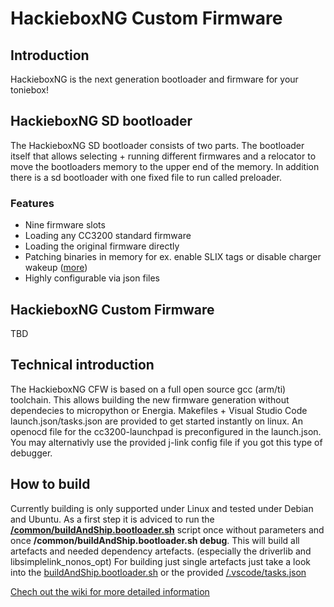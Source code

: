 # HackieboxNG Custom Firmware

## Introduction
HackieboxNG is the next generation bootloader and firmware for your toniebox!

## HackieboxNG SD bootloader
The HackieboxNG SD bootloader consists of two parts. The bootloader itself that allows selecting + running different firmwares and a relocator to move the bootloaders memory to the upper end of the memory. In addition there is a sd bootloader with one fixed file to run called preloader.

### Features
* Nine firmware slots
* Loading any CC3200 standard firmware
* Loading the original firmware directly
* Patching binaries in memory for ex. enable SLIX tags or disable charger wakeup ([more](https://github.com/toniebox-reverse-engineering/hackiebox_cfw_ng/wiki/OFWPatches))
* Highly configurable via json files

## HackieboxNG Custom Firmware
TBD

## Technical introduction
The HackieboxNG CFW is based on a full open source gcc (arm/ti) toolchain. This allows building the new firmware generation without dependecies to micropython or Energia.
Makefiles + Visual Studio Code launch.json/tasks.json are provided to get started instantly on linux.
An openocd file for the cc3200-launchpad is preconfigured in the launch.json. You may alternativly use the provided j-link config file if you got this type of debugger.

## How to build
Currently building is only supported under Linux and tested under Debian and Ubuntu.
As a first step it is adviced to run the
[**/common/buildAndShip.bootloader.sh**](https://github.com/toniebox-reverse-engineering/hackiebox_cfw_ng/blob/master/common/buildAndShip.bootloader.sh) script once without parameters and once **/common/buildAndShip.bootloader.sh debug**. This will build all artefacts and needed dependency artefacts. (especially the driverlib and libsimplelink_nonos_opt)
For building just single artefacts just take a look into the [buildAndShip.bootloader.sh](https://github.com/toniebox-reverse-engineering/hackiebox_cfw_ng/blob/master/common/buildAndShip.bootloader.sh) or the provided [/.vscode/tasks.json](https://github.com/toniebox-reverse-engineering/hackiebox_cfw_ng/blob/master/.vscode/tasks.json)

[Chech out the wiki for more detailed information](https://github.com/toniebox-reverse-engineering/hackiebox_cfw_ng/wiki)